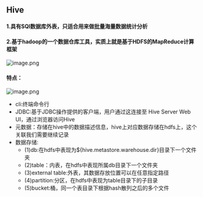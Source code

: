 ## Hive
#### 1.具有SQl数据库外表，只适合用来做批量海量数据统计分析
#### 2.基于hadoop的一个数据仓库工具，实质上就是基于HDFS的MapReduce计算框架

  ![image.png](https://upload-images.jianshu.io/upload_images/14466577-4445e2009304087a.png?imageMogr2/auto-orient/strip%7CimageView2/2/w/1240)

#### 特点：

  ![image.png](https://upload-images.jianshu.io/upload_images/14466577-3f2ad10cae9c5562.png?imageMogr2/auto-orient/strip%7CimageView2/2/w/1240)

* cli:终端命令行
* JDBC:基于JDBC操作提供的客户端，用户通过这连接至 Hive Server Web UI，通过浏览器访问Hive
* 元数据：存储在hive中的数据描述信息，hive上对应数据存储在hdfs上，这个关联我们需要继续记录
* 数据存储:
  * (1)db:在hdfs中表现为${hive.metastore.warehouse.dir}目录下一个文件夹
  * (2)table：内表，在hdfs中表现所属db目录下一个文件夹
  * (3)external table:外表，其数据存放位置可以在任意指定路径
  * (4)partition:分区，在hdfs中表现为table目录下的子目录
  * (5)bucket:桶，同一个表目录下根据hash散列之后的多个文件
